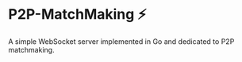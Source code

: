 # P2P-MatchMaking ⚡️

A simple WebSocket server implemented in Go and dedicated to P2P matchmaking.
